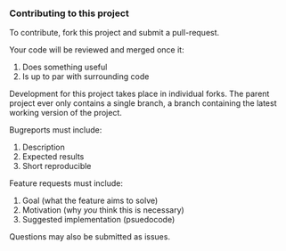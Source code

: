 ### Contributing to this project

To contribute, fork this project and submit a pull-request.

Your code will be reviewed and merged once it:

1. Does something useful
1. Is up to par with surrounding code

Development for this project takes place in individual forks. The parent project ever only contains a single branch, a branch containing the latest working version of the project.

Bugreports must include:

1. Description
2. Expected results
3. Short reproducible
 
Feature requests must include:

1. Goal (what the feature aims to solve)
2. Motivation (why *you* think this is necessary)
3. Suggested implementation (psuedocode)

Questions may also be submitted as issues.

